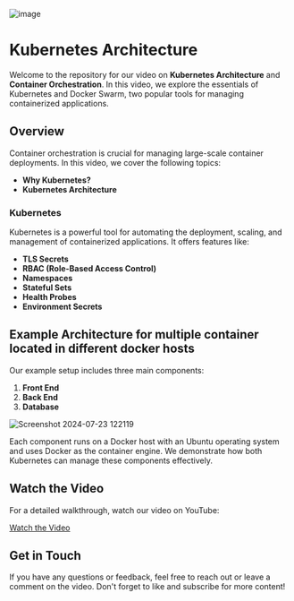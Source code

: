 
![image](https://github.com/user-attachments/assets/4b8ab71c-429a-468b-baae-d4cd9f7334c2)

# Kubernetes Architecture

Welcome to the repository for our video on **Kubernetes Architecture** and **Container Orchestration**. In this video, we explore the essentials of Kubernetes and Docker Swarm, two popular tools for managing containerized applications.

## Overview

Container orchestration is crucial for managing large-scale container deployments. In this video, we cover the following topics:

- **Why Kubernetes?**
- **Kubernetes Architecture**

### Kubernetes

Kubernetes is a powerful tool for automating the deployment, scaling, and management of containerized applications. It offers features like:

- **TLS Secrets**
- **RBAC (Role-Based Access Control)**
- **Namespaces**
- **Stateful Sets**
- **Health Probes**
- **Environment Secrets**

## Example Architecture for multiple container located in different docker hosts

Our example setup includes three main components:

1. **Front End**
2. **Back End**
3. **Database**

![Screenshot 2024-07-23 122119](https://github.com/user-attachments/assets/4b328f19-51e5-4ed5-b365-8df33501e55a)

Each component runs on a Docker host with an Ubuntu operating system and uses Docker as the container engine. We demonstrate how both Kubernetes can manage these components effectively.

## Watch the Video

For a detailed walkthrough, watch our video on YouTube:

[Watch the Video](https://www.youtube.com/playlist?list=PLMj5OfHGyNU9TuhIiS2Kl2DXJeGXiKr1K)

## Get in Touch

If you have any questions or feedback, feel free to reach out or leave a comment on the video. Don't forget to like and subscribe for more content!


